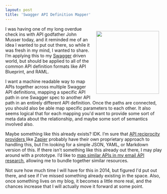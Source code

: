 ```yaml
---
layout: post
title: 'Swagger API Definition Mapper'
---
```

<p><a href="http://swagger.io/"><img style="padding: 15px;" src="https://s3.amazonaws.com/kinlane-productions/api-evangelist/swagger/swaggerLogo360.png" alt="" width="200" align="right" /></a></p>
<p>I was having one of my long overdue check ins with API godfather John Musser today, and it reminded me of an idea I wanted to put out there, so while it was fresh in my mind, I wanted to share. I&rsquo;m applying this to my <a href="http://swagger.io/">Swagger</a> driven world, but should be applied to all of the common API definition formats like API Blueprint, and RAML.</p>
<p>I want a machine readable way to map APIs together across multiple Swagger API definitions, mapping a specific API path in one Swagger spec to another API path in an entirely different API definition. Once the paths are connected, you should also be able map specific parameters to each other. It also seems logical that for each mapping you'd want to provide some sort of meta data about the relationship, and maybe some sort of semantics involved also.</p>
<p>Maybe something like this already exists? IDK. I&rsquo;m sure that <a href="http://reciprocity.apievangelist.com/">API reciprocity providers </a>like <a href="https://zapier.com/">Zapier</a> probably have their own proprietary approach to handling this, but I&rsquo;m looking for a simple JSON, YAML, or Markdown version of this. If there isn&rsquo;t something like this already out there, I may play around with a prototype. I&rsquo;d like to <a href="http://email.apievangelist.com/">map similar APIs in my email API research</a>, allowing me to bundle together similar resources.</p>
<p>Not sure how much time I will have for this in 2014, but figured I'd put out there, and see if I've missed something already existing in the space. Also, once something lives on my blog, it becomes a little more real, and the chances increase that I will actually move it forward at some point.</p>